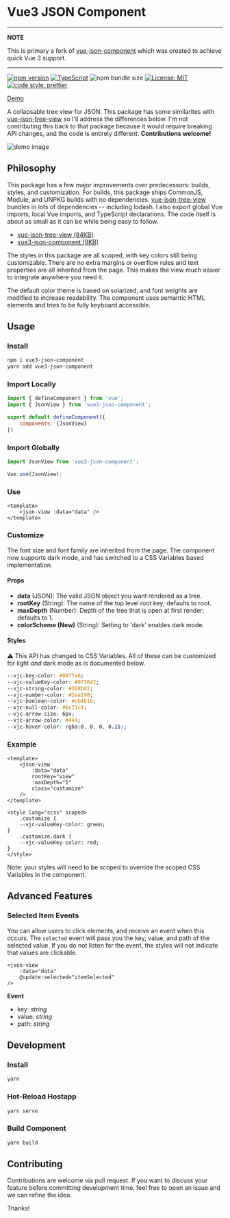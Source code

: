 # Vue3 JSON Component

---
**NOTE**

This is primary a fork of [vue-json-component](https://github.com/tylerkrupicka/vue-json-component) which was created to achieve quick Vue 3 support.

---

[![npm version](https://badge.fury.io/js/vue3-json-component.svg)](https://badge.fury.io/js/vue3-json-component) [![TypeScript](https://badges.frapsoft.com/typescript/code/typescript.svg?v=101)](https://github.com/ellerbrock/typescript-badges/) ![npm bundle size](https://img.shields.io/bundlephobia/min/vue3-json-component.svg) [![License: MIT](https://img.shields.io/badge/License-MIT-yellow.svg)](https://opensource.org/licenses/MIT) [![code style: prettier](https://img.shields.io/badge/code_style-prettier-ff69b4.svg)](https://github.com/prettier/prettier)

[Demo](http://tylerkrupicka.com/vue3-json-component/)

A collapsable tree view for JSON. This package has some similarites with [vue-json-tree-view](https://github.com/michaelfitzhavey/vue-json-tree-view) so I'll
address the differences below. I'm not contributing this back to that package because it would require breaking API changes, and the code is entirely
different. **Contributions welcome!**

![demo image](https://user-images.githubusercontent.com/5761061/55198958-7fa16400-518e-11e9-8448-7cd028007920.png)

## Philosophy

This package has a few major improvements over predecessors: builds, styles, and customization. For builds, this package ships CommonJS, Module, and UNPKG
builds with no dependencies. [vue-json-tree-view](https://github.com/michaelfitzhavey/vue-json-tree-view) bundles in lots of dependencies -- including lodash. I
also export global Vue imports, local Vue imports, and TypeScript declarations. The code itself is about as small as it can be while being easy to follow.

- [vue-json-tree-view (84KB)](https://bundlephobia.com/result?p=vue-json-tree-view@2.1.4)
- [vue3-json-component (9KB)](https://bundlephobia.com/result?p=vue3-json-component@0.3.0)

The styles in this package are all scoped, with key colors still being customizable. There are no extra margins or overflow rules and text properties are all
inherited from the page. This makes the view much easier to integrate anywhere you need it.

The default color theme is based on solarized, and font weights are modified to increase readability. The component uses semantic HTML elements and tries to be
fully keyboard accessible.

## Usage

### Install

```bash
npm i vue3-json-component
yarn add vue3-json-component
```

### Import Locally

```js
import { defineComponent } from 'vue';
import { JsonView } from 'vue3-json-component';

export default defineComponent({
    components: {JsonView}
})
```

### Import Globally

```js
import JsonView from 'vue3-json-component';

Vue.use(JsonView);
```

### Use

```vue
<template>
    <json-view :data="data" />
</template>

```

### Customize

The font size and font family are inherited from the page. The component now supports dark mode, and has switched to a CSS Variables based implementation.

#### Props

- **data** (JSON): The valid JSON object you want rendered as a tree.
- **rootKey** (String): The name of the top level root key; defaults to root.
- **maxDepth** (Number): Depth of the tree that is open at first render; defaults to 1.
- **colorScheme (New)** (String): Setting to 'dark' enables dark mode.

#### Styles

⚠️ This API has changed to CSS Variables. All of these can be customized for light _and_ dark mode as is documented below.

```css
--vjc-key-color: #0977e6;
--vjc-valueKey-color: #073642;
--vjc-string-color: #268bd2;
--vjc-number-color: #2aa198;
--vjc-boolean-color: #cb4b16;
--vjc-null-color: #6c71c4;
--vjc-arrow-size: 6px;
--vjc-arrow-color: #444;
--vjc-hover-color: rgba(0, 0, 0, 0.15);
```

### Example

```vue
<template>
    <json-view
        :data="data"
        rootKey="view"
        :maxDepth="1"
        class="customize"
    />
</template>

<style lang="scss" scoped>
    .customize {
    --vjc-valueKey-color: green;
}
    .customize.dark {
    --vjc-valueKey-color: red;
}
</style>
```

Note: your styles will need to be scoped to override the scoped CSS Variables in the component.

## Advanced Features

### Selected Item Events

You can allow users to click elements, and receive an event when this occurs. The `selected` event will pass you the key, value, and path of the selected value.
If you do not listen for the event, the styles will not indicate that values are clickable.

```vue
<json-view
    :data="data"
    @update:selected="itemSelected"
/>
```

**Event**

- key: _string_
- value: _string_
- path: _string_

## Development

### Install

```bash
yarn
```

### Hot-Reload Hostapp

```bash
yarn serve
```

### Build Component

```bash
yarn build
```

## Contributing

Contributions are welcome via pull request. If you want to discuss your feature before committing development time, feel free to open an issue and we can refine
the idea.

Thanks!
